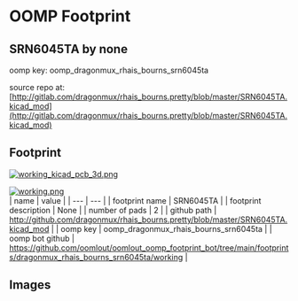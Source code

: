 # OOMP Footprint  
## SRN6045TA  by none  
  
oomp key: oomp_dragonmux_rhais_bourns_srn6045ta  
  
source repo at: [http://gitlab.com/dragonmux/rhais_bourns.pretty/blob/master/SRN6045TA.kicad_mod](http://gitlab.com/dragonmux/rhais_bourns.pretty/blob/master/SRN6045TA.kicad_mod)  
## Footprint  
  
[![working_kicad_pcb_3d.png](working_kicad_pcb_3d_600.png)](working_kicad_pcb_3d.png)  
  
[![working.png](working_600.png)](working.png)  
| name | value | 
| --- | --- | 
| footprint name | SRN6045TA | 
| footprint description | None | 
| number of pads | 2 | 
| github path | http://github.com/dragonmux/rhais_bourns.pretty/blob/master/SRN6045TA.kicad_mod | 
| oomp key | oomp_dragonmux_rhais_bourns_srn6045ta | 
| oomp bot github | https://github.com/oomlout/oomlout_oomp_footprint_bot/tree/main/footprints/dragonmux_rhais_bourns_srn6045ta/working | 
## Images  
